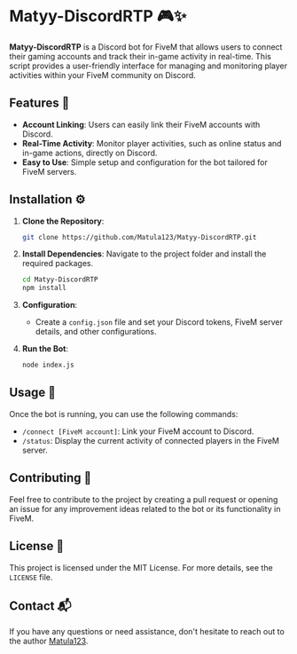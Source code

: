 # Matyy-DiscordRTP 🎮✨

**Matyy-DiscordRTP** is a Discord bot for FiveM that allows users to connect their gaming accounts and track their in-game activity in real-time. This script provides a user-friendly interface for managing and monitoring player activities within your FiveM community on Discord.

## Features 🌟

- **Account Linking**: Users can easily link their FiveM accounts with Discord.
- **Real-Time Activity**: Monitor player activities, such as online status and in-game actions, directly on Discord.
- **Easy to Use**: Simple setup and configuration for the bot tailored for FiveM servers.

## Installation ⚙️

1. **Clone the Repository**:
   ```bash
   git clone https://github.com/Matula123/Matyy-DiscordRTP.git
   ```

2. **Install Dependencies**:
   Navigate to the project folder and install the required packages.
   ```bash
   cd Matyy-DiscordRTP
   npm install
   ```

3. **Configuration**:
   - Create a `config.json` file and set your Discord tokens, FiveM server details, and other configurations.

4. **Run the Bot**:
   ```bash
   node index.js
   ```

## Usage 📜

Once the bot is running, you can use the following commands:

- `/connect [FiveM account]`: Link your FiveM account to Discord.
- `/status`: Display the current activity of connected players in the FiveM server.

## Contributing 🤝

Feel free to contribute to the project by creating a pull request or opening an issue for any improvement ideas related to the bot or its functionality in FiveM.

## License 📄

This project is licensed under the MIT License. For more details, see the `LICENSE` file.

## Contact 📬

If you have any questions or need assistance, don't hesitate to reach out to the author [Matula123](https://github.com/Matula123).
